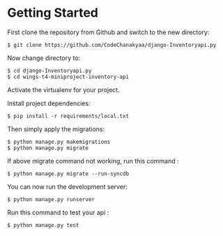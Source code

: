 # Getting Started

First clone the repository from Github and switch to the new directory:

    $ git clone https://github.com/CodeChanakyaa/django-Inventoryapi.py

Now change directory to:

    $ cd django-Inventoryapi.py
    $ cd wings-t4-miniproject-inventory-api
    
Activate the virtualenv for your project.
    
Install project dependencies:

    $ pip install -r requirements/local.txt
    
Then simply apply the migrations:

    $ python manage.py makemigrations    
    $ python manage.py migrate

If above migrate command not working, run this command :

    $ python manage.py migrate --run-syncdb 

You can now run the development server:

    $ python manage.py runserver

Run this command to test your api :

    $ python manage.py test
    
